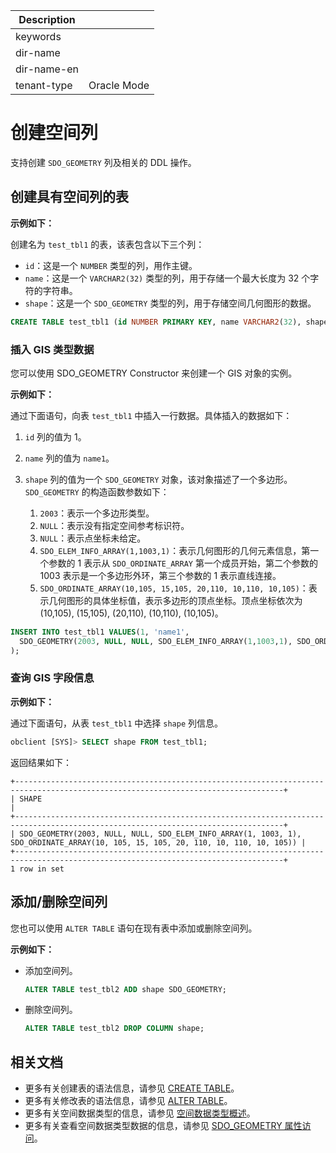 | Description   |                 |
|---------------|-----------------|
| keywords      |                 |
| dir-name      |                 |
| dir-name-en   |                 |
| tenant-type   | Oracle Mode     |

# 创建空间列

支持创建 `SDO_GEOMETRY` 列及相关的 DDL 操作。

## 创建具有空间列的表

**示例如下：**

创建名为 `test_tbl1` 的表，该表包含以下三个列：

* `id`：这是一个 `NUMBER` 类型的列，用作主键。
* `name`：这是一个 `VARCHAR2(32)` 类型的列，用于存储一个最大长度为 32 个字符的字符串。
* `shape`：这是一个 `SDO_GEOMETRY` 类型的列，用于存储空间几何图形的数据。

```sql
CREATE TABLE test_tbl1 (id NUMBER PRIMARY KEY, name VARCHAR2(32), shape SDO_GEOMETRY);
```

### 插入 GIS 类型数据

您可以使用 SDO_GEOMETRY Constructor 来创建一个 GIS 对象的实例。

**示例如下：**

通过下面语句，向表 `test_tbl1` 中插入一行数据。具体插入的数据如下：

1. `id` 列的值为 1。
2. `name` 列的值为 `name1`。
3. `shape` 列的值为一个 `SDO_GEOMETRY` 对象，该对象描述了一个多边形。`SDO_GEOMETRY` 的构造函数参数如下：

   1. `2003`：表示一个多边形类型。
   2. `NULL`：表示没有指定空间参考标识符。
   3. `NULL`：表示点坐标未给定。
   4. `SDO_ELEM_INFO_ARRAY(1,1003,1)`：表示几何图形的几何元素信息，第一个参数的 1 表示从 `SDO_ORDINATE_ARRAY` 第一个成员开始，第二个参数的 1003 表示是一个多边形外环，第三个参数的 1 表示直线连接。
   5. `SDO_ORDINATE_ARRAY(10,105, 15,105, 20,110, 10,110, 10,105)`：表示几何图形的具体坐标值，表示多边形的顶点坐标。顶点坐标依次为 (10,105), (15,105), (20,110), (10,110), (10,105)。

```sql
INSERT INTO test_tbl1 VALUES(1, 'name1',
  SDO_GEOMETRY(2003, NULL, NULL, SDO_ELEM_INFO_ARRAY(1,1003,1), SDO_ORDINATE_ARRAY(10,105, 15,105, 20,110, 10,110, 10,105))
);
```

### 查询 GIS 字段信息

**示例如下：**

通过下面语句，从表 `test_tbl1` 中选择 `shape` 列信息。

```sql
obclient [SYS]> SELECT shape FROM test_tbl1;
```

返回结果如下：

```shell
+----------------------------------------------------------------------------------------------------------------------------------+
| SHAPE                                                                                                                            |
+----------------------------------------------------------------------------------------------------------------------------------+
| SDO_GEOMETRY(2003, NULL, NULL, SDO_ELEM_INFO_ARRAY(1, 1003, 1), SDO_ORDINATE_ARRAY(10, 105, 15, 105, 20, 110, 10, 110, 10, 105)) |
+----------------------------------------------------------------------------------------------------------------------------------+
1 row in set
```

## 添加/删除空间列

您也可以使用 `ALTER TABLE` 语句在现有表中添加或删除空间列。

**示例如下：**

* 添加空间列。

    ```sql
    ALTER TABLE test_tbl2 ADD shape SDO_GEOMETRY;
    ```

* 删除空间列。

    ```sql
    ALTER TABLE test_tbl2 DROP COLUMN shape;
    ```

## 相关文档

* 更多有关创建表的语法信息，请参见 [CREATE TABLE](../../../900.sql-statement-of-oracle-mode/100.ddl-of-oracle-mode/2400.create-table-of-oracle-mode.md)。
* 更多有关修改表的语法信息，请参见 [ALTER TABLE](../../../900.sql-statement-of-oracle-mode/100.ddl-of-oracle-mode/1000.alter-table-of-oracle-mode.md)。
* 更多有关空间数据类型的信息，请参见 [空间数据类型概述](100.spatial-data-type-overview-of-oracle-mode.md)。
* 更多有关查看空间数据类型数据的信息，请参见 [SDO_GEOMETRY 属性访问](300.sdo-geometry-property-access-of-oracle-mode.md)。
